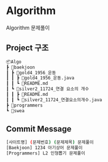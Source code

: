 # Algorithm
Algorithm 문제풀이

## Project 구조
```bash
📦Algo
┣ 📂baekjoon
┃ ┣ 📂gold4_1956_운동
┃ ┃ ┣ 📜gold4_1956_운동.java
┃ ┃ ┗ 📜README.md
┃ ┗ 📂silver2_11724_연결 요소의 개수
┃ ┃ ┣ 📜README.md
┃ ┃ ┗ 📜silver2_11724_연결요소의개수.java
┣ 📂programmers
┗ 📂swea
```


## Commit Message

```bash
[사이트명] (문제번호) (문제제목) 문제풀이
[Baekjoon] 1234 아기상어 문제풀이
[Programmers] L2 인형뽑기 문제풀이
```